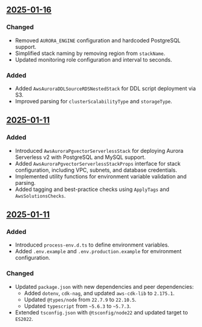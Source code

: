 ## [2025-01-16](https://github.com/OpenWorkspace-o1/aws-aurora-pgvector-serverless/pull/6)

### Changed
- Removed `AURORA_ENGINE` configuration and hardcoded PostgreSQL support.
- Simplified stack naming by removing region from `stackName`.
- Updated monitoring role configuration and interval to seconds.

### Added
- Added `AwsAuroraDDLSourceRDSNestedStack` for DDL script deployment via S3.
- Improved parsing for `clusterScalabilityType` and `storageType`.

## [2025-01-11](https://github.com/OpenWorkspace-o1/aws-aurora-pgvector-serverless/pull/3)

### Added
- Introduced `AwsAuroraPgvectorServerlessStack` for deploying Aurora Serverless v2 with PostgreSQL and MySQL support.
- Added `AwsAuroraPgvectorServerlessStackProps` interface for stack configuration, including VPC, subnets, and database credentials.
- Implemented utility functions for environment variable validation and parsing.
- Added tagging and best-practice checks using `ApplyTags` and `AwsSolutionsChecks`.

## [2025-01-11](https://github.com/OpenWorkspace-o1/aws-aurora-pgvector-serverless/pull/1)

### Added
- Introduced `process-env.d.ts` to define environment variables.
- Added `.env.example` and `.env.production.example` for environment configuration.

### Changed
- Updated `package.json` with new dependencies and peer dependencies:
  - Added `dotenv`, `cdk-nag`, and updated `aws-cdk-lib` to `2.175.1`.
  - Updated `@types/node` from `22.7.9` to `22.10.5`.
  - Updated `typescript` from `~5.6.3` to `~5.7.3`.
- Extended `tsconfig.json` with `@tsconfig/node22` and updated target to `ES2022`.
